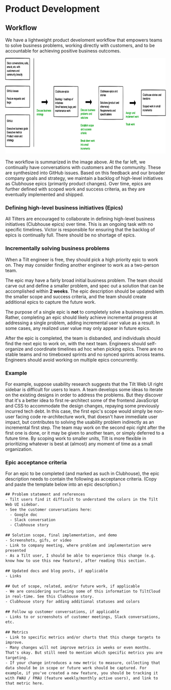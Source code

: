 # Product Development

## Workflow
We have a lightweight product develoment workflow that empowers teams to solve business problems, working directly with customers, and to be accountable for achieving positive business outcomes.

<img src="images/workflow.png" height="300" />

The workflow is summarized in the image above. At the far left, we continually have conversations with customers and the community. These are synthesized into GitHub issues. Based on this feedback and our broader company goals and strategy, we maintain a backlog of high-level initiatives as Clubhouse epics (primarily product changes). Over time, epics are further defined with scoped work and success criteria, as they are eventually implemented and shipped.

### Defining high-level business initiatives (Epics)
All Tilters are encouraged to collaborate in defining high-level business initiatives (Clubhouse epics) over time. This is an ongoing task with no specific timelines. Victor is responsible for ensuring that the backlog of epics is continually full. There should be no shortage of epics.

### Incrementally solving business problems
When a Tilt engineer is free, they should pick a high priority epic to work on. They may consider finding another engineer to work as a two-person team.

The epic may have a fairly broad initial business problem. The team should carve out and define a smaller problem, and spec out a solution that can be accomplished within **2 weeks**. The epic description should be updated with the smaller scope and success criteria, and the team should create additional epics to capture the future work.

The purpose of a single epic is **not** to completely solve a business problem. Rather, completing an epic should likely achieve incremental progress at addressing a single problem, adding incremental user value as a result. In some cases, any realized user value may only appear in future epics. 

After the epic is completed, the team is disbanded, and individuals should find the next epic to work on, with the next team. Engineers should self-organize and coordinate timelines ad hoc when picking epics. There are no stable teams and no timeboxed sprints and no synced sprints across teams. Engineers should avoid working on multiple epics concurrently. 

### Example
For example, suppose usability research suggests that the Tilt Web UI right sidebar is difficult for users to learn. A team develops some ideas to iterate on the existing designs in order to address the problems. But they discover that it's a better idea to first re-architect some of the frontend JavaScript and CSS to accommodate the design changes, repaying some previously incurred tech debt. In this case, the first epic's scope would simply be non-user facing code re-architecture work, that doesn't have immediate user impact, but contributes to solving the usability problem indirectly as an incremental first step. The team may work on the second epic right after the first one is done, or it may be given to another team, or simply deferred to a future time. By scoping work to smaller units, Tilt is more flexible in prioritizing whatever is best at (almost) any moment of time as a small organization.

### Epic acceptance criteria
For an epic to be completed (and marked as such in Clubhouse), the epic description needs to contain the following as acceptance criteria. (Copy and paste the template below into an epic description.)

```
## Problem statement and references
- Tilt users find it difficult to understand the colors in the Tilt Web UI sidebar.
- See the customer conversations here:
  - Google doc
  - Slack conversation
  - Clubhouse story

## Solution scope, final implementation, and demo
- Screenshots, gifs, or video
- Link to company meeting, where problem and implementation were presented
- As a Tilt user, I should be able to experience this change (e.g. know how to use this new feature), after reading this section.

## Updated docs and blog posts, if applicable
- Links

## Out of scope, related, and/or future work, if applicable
- We are considering surfacing some of this information to TiltCloud in real-time. See this Clubhouse story.
- Clubhouse story for adding additional statuses and colors

## Follow up customer conversations, if applicable
- Links to or screenshots of customer meetings, Slack conversations, etc.

## Metrics
- Link to specific metrics and/or charts that this change targets to improve. 
- Many changes will not improve metrics in weeks or even months. That's okay. But still need to mention which specific metrics you are targeting.
- If your change introduces a new metric to measure, collecting that data should be in scope or future work should be captured. For example, if you've created a new feature, you should be tracking it with FWAU / FMAU (feature weekly/monthly active users), and link to that metric here.
```
